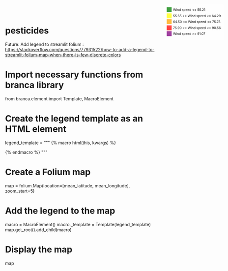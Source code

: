 # pesticides

Future: Add legend to streamlit folium :
https://stackoverflow.com/questions/77931522/how-to-add-a-legend-to-streamlit-folium-map-when-there-is-few-discrete-colors
# Import necessary functions from branca library
from branca.element import Template, MacroElement

# Create the legend template as an HTML element
legend_template = """
{% macro html(this, kwargs) %}
<div id='maplegend' class='maplegend' 
    style='position: absolute; z-index: 9999; background-color: rgba(255, 255, 255, 0.5);
     border-radius: 6px; padding: 10px; font-size: 10.5px; right: 20px; top: 20px;'>     
<div class='legend-scale'>
  <ul class='legend-labels'>
    <li><span style='background: green; opacity: 0.75;'></span>Wind speed <= 55.21</li>
    <li><span style='background: yellow; opacity: 0.75;'></span>55.65 <= Wind speed <= 64.29</li>
    <li><span style='background: orange; opacity: 0.75;'></span>64.50 <= Wind speed <= 75.76</li>
    <li><span style='background: red; opacity: 0.75;'></span>75.90 <= Wind speed <= 90.56</li>
    <li><span style='background: purple; opacity: 0.75;'></span>Wind speed >= 91.07</li>
  </ul>
</div>
</div> 
<style type='text/css'>
  .maplegend .legend-scale ul {margin: 0; padding: 0; color: #0f0f0f;}
  .maplegend .legend-scale ul li {list-style: none; line-height: 18px; margin-bottom: 1.5px;}
  .maplegend ul.legend-labels li span {float: left; height: 16px; width: 16px; margin-right: 4.5px;}
</style>
{% endmacro %}
"""

# Create a Folium map
map = folium.Map(location=[mean_latitude, mean_longitude], zoom_start=5)

# Add the legend to the map
macro = MacroElement()
macro._template = Template(legend_template)
map.get_root().add_child(macro)

# Display the map
map

